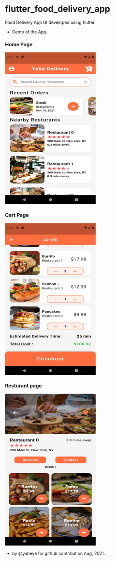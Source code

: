 # flutter_food_delivery_app

Food Delivery App UI developed using flutter.


* Demo of the App. 
### Home Page 
<img src="https://github.com/yabeye/flutter-food-delivery-app-ui/blob/master/screenshots/home.png" alt="release" width="300" height="500"/>

### Cart Page
<img src="https://github.com/yabeye/flutter-food-delivery-app-ui/blob/master/screenshots/cart.png" alt="release" width="300" height="500"/>

### Resturant page
<img src="https://github.com/yabeye/flutter-food-delivery-app-ui/blob/master/screenshots/rest.png" alt="release" width="300" height="500"/>

* by @yabeye for github contribution Aug, 2021.